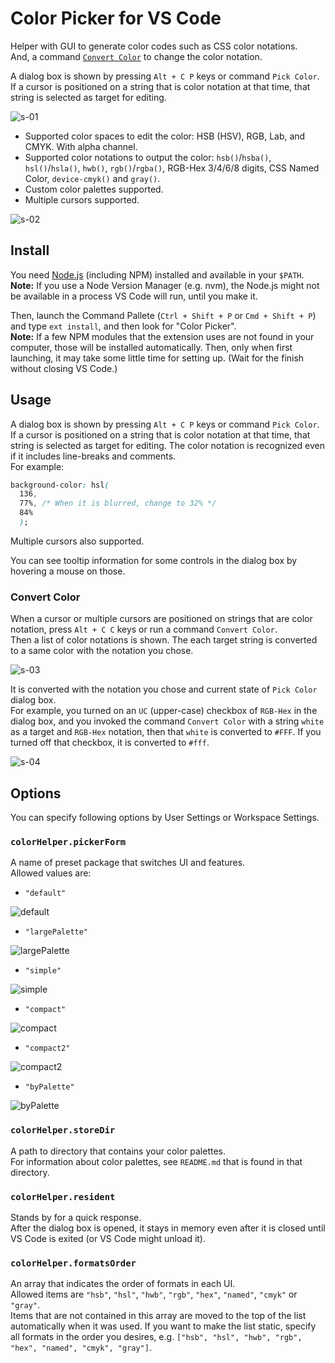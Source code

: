 # Color Picker for VS Code

Helper with GUI to generate color codes such as CSS color notations.  
And, a command [`Convert Color`](#convert-color) to change the color notation.

A dialog box is shown by pressing `Alt + C P` keys or command `Pick Color`. If a cursor is positioned on a string that is color notation at that time, that string is selected as target for editing.

![s-01](https://github.com/anseki/vscode-color/raw/master/s-01.gif)

* Supported color spaces to edit the color: HSB (HSV), RGB, Lab, and CMYK. With alpha channel.
* Supported color notations to output the color: `hsb()`/`hsba()`, `hsl()`/`hsla()`, `hwb()`, `rgb()`/`rgba()`, RGB-Hex 3/4/6/8 digits, CSS Named Color, `device-cmyk()` and `gray()`.
* Custom color palettes supported.
* Multiple cursors supported.

![s-02](https://github.com/anseki/vscode-color/raw/master/s-02.gif)

## Install

You need [Node.js](https://nodejs.org/) (including NPM) installed and available in your `$PATH`.  
**Note:** If you use a Node Version Manager (e.g. nvm), the Node.js might not be available in a process VS Code will run, until you make it.

Then, launch the Command Pallete (`Ctrl + Shift + P` or `Cmd + Shift + P`) and type `ext install`, and then look for "Color Picker".  
**Note:** If a few NPM modules that the extension uses are not found in your computer, those will be installed automatically. Then, only when first launching, it may take some little time for setting up. (Wait for the finish without closing VS Code.)

## Usage

A dialog box is shown by pressing `Alt + C P` keys or command `Pick Color`.  
If a cursor is positioned on a string that is color notation at that time, that string is selected as target for editing. The color notation is recognized even if it includes line-breaks and comments.  
For example:

```css
background-color: hsl(
  136,
  77%, /* When it is blurred, change to 32% */
  84%
  );
```

Multiple cursors also supported.

You can see tooltip information for some controls in the dialog box by hovering a mouse on those.

### Convert Color

When a cursor or multiple cursors are positioned on strings that are color notation, press `Alt + C C` keys or run a command `Convert Color`.  
Then a list of color notations is shown. The each target string is converted to a same color with the notation you chose.

![s-03](https://github.com/anseki/vscode-color/raw/master/s-03.gif)

It is converted with the notation you chose and current state of `Pick Color` dialog box.  
For example, you turned on an `UC` (upper-case) checkbox of `RGB-Hex` in the dialog box, and you invoked the command `Convert Color` with a string `white` as a target and `RGB-Hex` notation, then that `white` is converted to `#FFF`. If you turned off that checkbox, it is converted to `#fff`.

![s-04](https://github.com/anseki/vscode-color/raw/master/s-04.png)

## Options

You can specify following options by User Settings or Workspace Settings.

### `colorHelper.pickerForm`

A name of preset package that switches UI and features.  
Allowed values are:

* `"default"`

![default](https://github.com/anseki/vscode-color/raw/master/s-default.png)

* `"largePalette"`

![largePalette](https://github.com/anseki/vscode-color/raw/master/s-largePalette.png)

* `"simple"`

![simple](https://github.com/anseki/vscode-color/raw/master/s-simple.png)

* `"compact"`

![compact](https://github.com/anseki/vscode-color/raw/master/s-compact.png)

* `"compact2"`

![compact2](https://github.com/anseki/vscode-color/raw/master/s-compact2.png)

* `"byPalette"`

![byPalette](https://github.com/anseki/vscode-color/raw/master/s-byPalette.png)

### `colorHelper.storeDir`

A path to directory that contains your color palettes.  
For information about color palettes, see `README.md` that is found in that directory.

### `colorHelper.resident`

Stands by for a quick response.  
After the dialog box is opened, it stays in memory even after it is closed until VS Code is exited (or VS Code might unload it).

### `colorHelper.formatsOrder`

An array that indicates the order of formats in each UI.  
Allowed items are `"hsb"`, `"hsl"`, `"hwb"`, `"rgb"`, `"hex"`, `"named"`, `"cmyk"` or `"gray"`.  
Items that are not contained in this array are moved to the top of the list automatically when it was used. If you want to make the list static, specify all formats in the order you desires, e.g. `["hsb", "hsl", "hwb", "rgb", "hex", "named", "cmyk", "gray"]`.
